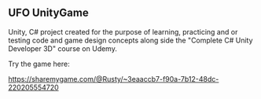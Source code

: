 ## UFO UnityGame
Unity, C# project created for the purpose of learning, practicing and or testing code and game design concepts along side the "Complete C# Unity Developer 3D" course on Udemy.

Try the game here:

https://sharemygame.com/@Rusty/~3eaaccb7-f90a-7b12-48dc-220205554720
